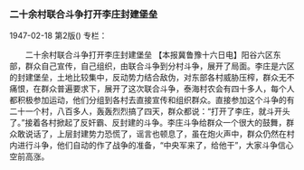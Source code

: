 ### 二十余村联合斗争打开李庄封建堡垒

1947-02-18
第2版()
专栏：

　　二十余村联合斗争打开李庄封建堡垒
    【本报冀鲁豫十六日电】阳谷六区东部，群众自己宣传，自己组织，由联合斗争到分村斗争，展开了局面。李庄是六区的封建堡垒，土地比较集中，反动势力结合敌伪，对东部各村威胁压榨，群众无不痛恨，在群众普遍要求下，展开了这次联合斗争，泰海村农会有四十多人，每个人都积极参加运动，他们分组到各村去直接宣传和组织群众。直接参加这个斗争的有二十一个村，八百多人，轰轰烈烈搞了四天，群众都说：“打开了李庄，就斗开头了。”接着各村掀起了反奸霸、反封建的斗争。李庄斗争给群众一个很大的鼓舞，群众敢说话了，上层封建势力恐慌了，谣言也顿息了，虽在炮火声中，群众仍然在村内进行斗争，他们自动的作了战争的准备，“中央军来了，给他干”，大家斗争信心空前高涨。
